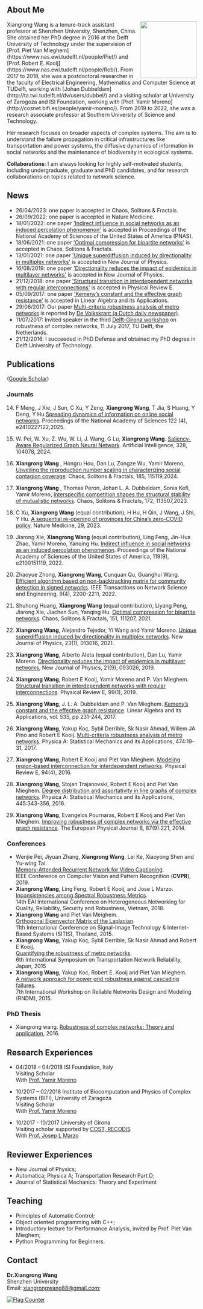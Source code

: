 ## About Me

<img align="right" width='150' src="xw.jpg">
Xiangrong Wang is a tenure-track assistant professor at Shenzhen University, Shenzhen, China. She obtained her PhD degree in 2016 at the Delft University of Technology under the supervision of [Prof. Piet Van Mieghem](https://www.nas.ewi.tudelft.nl/people/Piet/) and [Prof. Robert E. Kooij](https://www.nas.ewi.tudelft.nl/people/Rob/). From 2017 to 2018, she was a postdoctoral researcher in the faculty of Electrical Engineering, Mathematics and Computer Science at TUDelft, working with [Johan Dubbeldam](http://ta.twi.tudelft.nl/dv/users/dubbel/) and a visiting scholar at University of Zarogoza and ISI Foundation, working with [Prof. Yamir Moreno](http://cosnet.bifi.es/people/yamir-moreno/). From 2019 to 2022, she was a research associate professor at Southern University of Science and Technology.  

Her research focuses on broader aspects of complex systems. The aim is to understand the failure propagation in critical infrastructures like transportation and power systems, the diffusive dynamics of information in social networks and the maintenance of biodiversity in ecological systems.

__Collaborations__: I am always looking for highly self-motivated students, including undergraduate, graduate and PhD candidates, and for research collaborations on topics related to network science.

## News
* 26/04/2023: one paper is accepted in Chaos, Solitons & Fractals.
* 26/09/2022: one paper is accepted in Nature Medicine.
* 18/01/2022: one paper ['Indirect influence in social networks as an induced percolation phenomenon'](https://www.pnas.org/content/119/9/e2100151119) is accepted in Proceedings of the National Academy of Sciences of the United States of America (PNAS).
* 18/06/2021: one paper ['Optimal compression for bipartite networks'](https://www.sciencedirect.com/science/article/pii/S0960077921005610) is accepted in Chaos, Solitons & Fractals.
* 13/01/2021: one paper ['Unique superdiffusion induced by directionality in multiplex networks'](https://iopscience.iop.org/article/10.1088/1367-2630/abdb71/meta) is accepted in New Journal of Physics.
* 16/08/2019: one paper ['Directionality reduces the impact of epidemics in multilayer networks'](https://iopscience.iop.org/article/10.1088/1367-2630/ab3dd0) is accepted in New Journal of Physics.
* 21/12/2018: one paper ['Structural transition in interdependent networks with regular interconnections'](https://www.nas.ewi.tudelft.nl/people/Piet/papers/PhysRevE2019_interdepenent_nets_regular_interconnections.pdf) is accepted in Physical Review E.
* 05/09/2017: one paper ['Kemeny’s constant and the effective graph resistance'](https://www.nas.ewi.tudelft.nl/people/Piet/papers/LAA2017_Kemeny_constant_pseudoinverse_Laplacian.pdf) is accepted in Linear Algebra and its Applications.
* 29/06/2017: Our paper [Multi-criteria robustness analysis of metro networks](http://www.sciencedirect.com/science/article/pii/S0378437117300675) is reported by [De Volkskrant (a Dutch daily newspaper)]( http://www.volkskrant.nl/wetenschap/er-hoeft-maar-dit-te-gebeuren-en-het-hele-metronet-ligt-stil~a4503063/).   
* 11/07/2017: Invited speaker in the third [Delft-Girona workshop](https://www.nas.ewi.tudelft.nl/rocn/index.html) on robustness of complex networks, 11 July 2017, TU Delft, the Netherlands.
* 21/12/2016: I succeeded in PhD Defense and obtained my PhD degree in Delft University of Technology.


## Publications 
([Google Scholar](https://scholar.google.com/citations?user=LJm0X3AAAAAJ&hl=en))

### Journals

14. F Meng, J Xie, J Sun, C Xu, Y Zeng, __Xiangrong Wang__, T Jia, S Huang, Y Deng, Y Hu.[Spreading dynamics of information on online social networks](https://www.pnas.org/doi/abs/10.1073/pnas.2410227122). 
Proceedings of the National Academy of Sciences 122 (4), e2410227122,2025.

15. W. Pei, W. Xu, Z. Wu, W. Li, J. Wang, G Lu, __Xiangrong Wang__. [Saliency-Aware Regularized Graph Neural Network](https://www.sciencedirect.com/science/article/pii/S0004370224000146). Artificial Intelligence, 328, 104078, 2024.

16. __Xiangrong Wang__ , Hongru Hou, Dan Lu, Zongze Wu, Yamir Moreno, [Unveiling the reproduction number scaling in characterizing social contagion coverage](https://www.sciencedirect.com/science/article/abs/pii/S0960077924006714). Chaos, Solitons & Fractals, 185, 115119,2024.

17.  __Xiangrong Wang__ , Thomas Peron, Johan L. A. Dubbeldam, Sonia Kefi, Yamir Moreno, [Interspecific competition shapes the structural stability of mutualistic networks](https://www.sciencedirect.com/science/article/pii/S0960077923004083). Chaos, Solitons & Fractals, 172, 113507,2023.

12.  C Xu, __Xiangrong Wang__ (equal contribution), H Hu, H Qin, J Wang, J Shi, Y Hu. [A sequential re-opening of provinces for China’s zero-COVID policy](https://www.nature.com/articles/s41591-022-02177-4). Nature Medicine, 29, 2023.

11. Jiarong Xie, __Xiangrong Wang__ (equal contribution), Ling Feng, Jin-Hua Zhao, Yamir Moreno, Yanqing Hu. [Indirect influence in social networks as an induced percolation phenomenon](https://www.pnas.org/content/119/9/e2100151119). Proceedings of the National Academy of Sciences of the United States of America, 119(9), e2100151119, 2022.

10. Zhaoyue Zhong, __Xiangrong Wang__, Cunquan Qu, Guanghui Wang. [Efficient algorithm based on non-backtracking matrix for community detection in signed networks](https://arxiv.org/abs/2006.15471). IEEE Transactions on Network Science and Engineering, 9(4), 2200-2211, 2022.    

9. Shuhong Huang, __Xiangrong Wang__ (equal contribution), Liyang Peng, Jiarong Xie, Jiachen Sun, Yanqing Hu. [Optimal compression for bipartite networks](https://www.sciencedirect.com/science/article/pii/S0960077921005610). Chaos, Solitons & Fractals, 151, 111207, 2021.    

8. __Xiangrong Wang__, Alejandro Tejedor, Yi Wang and Yamir Moreno. [Unique superdiffusion induced by directionality in multiplex networks](https://iopscience.iop.org/article/10.1088/1367-2630/abdb71/meta). New Journal of Physics, 23(1), 013016, 2021.


7. __Xiangrong Wang__,  Alberto Aleta (equal contribution), Dan Lu, Yamir Moreno. [Directionality reduces the impact of epidemics in multilayer networks](https://iopscience.iop.org/article/10.1088/1367-2630/ab3dd0), New Journal of Physics, 21(9), 093026, 2019.

6. __Xiangrong Wang__,  Robert E Kooij, Yamir Moreno and P. Van Mieghem. [Structural transition in interdependent networks with regular interconnections](https://www.nas.ewi.tudelft.nl/people/Piet/papers/PhysRevE2019_interdepenent_nets_regular_interconnections.pdf). Physical Review E, 99(1), 2019.

5. __Xiangrong Wang__,  J. L. A. Dubbeldam and P. Van Mieghem. [Kemeny’s constant and the effective graph resistance](https://www.nas.ewi.tudelft.nl/people/Piet/papers/LAA2017_Kemeny_constant_pseudoinverse_Laplacian.pdf). Linear Algebra and its Applications, vol. 535, pp 231-244, 2017.

4. __Xiangrong Wang__, Yakup Koç, Sybil Derrible, Sk Nasir Ahmad, Willem JA Pino and Robert E Kooij. [Multi-criteria robustness analysis of metro networks](http://www.sciencedirect.com/science/article/pii/S0378437117300675). Physica A: Statistical Mechanics and its Applications, 474:19-31, 2017.

3. __Xiangrong Wang__, Robert E Kooij and Piet Van Mieghem. [Modeling region-based interconnection for interdependent networks](https://www.nas.ewi.tudelft.nl/people/Piet/papers/PhysRevE2016_Regionbased_Interdependency.pdf). Physical Review E, 94(4), 2016. 

2. __Xiangrong Wang__, Stojan Trajanovski, Robert E Kooij and Piet Van Mieghem. [Degree distribution and assortativity in line graphs of complex networks](https://www.nas.ewi.tudelft.nl/people/Piet/papers/PhysicaA2015_line_graph_degree_assortativity.pdf). Physica A: Statistical Mechanics and its Applications, 445:343-356, 2016.

1. __Xiangrong Wang__, Evangelos Pournaras, Robert E Kooij and Piet Van Mieghem. [Improving robustness of complex networks via the effective graph resistance](https://link.springer.com/article/10.1140/epjb/e2014-50276-0). The European Physical Journal B, 87(9):221, 2014. 

### Conferences
- Wenjie Pei, Jiyuan Zhang, __Xiangrong Wang__, Lei Ke, Xiaoyong Shen and Yu-wing Tai.  
[Memory-Attended Recurrent Network for Video Captioning](http://openaccess.thecvf.com/content_CVPR_2019/html/Pei_Memory-Attended_Recurrent_Network_for_Video_Captioning_CVPR_2019_paper.html).  
IEEE Conference on Computer Vision and Pattern Recognition (__CVPR__), 2019.
- __Xiangrong Wang__, Ling Feng, Robert E Kooij, and Jose L Marzo.  
[Inconsistencies among Spectral Robustness Metrics](https://link.springer.com/chapter/10.1007/978-3-030-14413-5_10).  
14th EAI International Conference on Heterogeneous Networking for Quality, Reliability, Security and Robustness, Vietnam, 2018.
- __Xiangrong Wang__ and Piet Van Meighem.  
[Orthogonal Eigenvector Matrix of the Laplacian](https://www.nas.ewi.tudelft.nl/people/Piet/papers/SITIS2015_OrthogonalZMatrix.pdf).  
11th International Conference on Signal-Image Technology & Internet-Based Systems (SITIS), Thailand, 2015.
- __Xiangrong Wang__, Yakup Koç, Sybil Derrible, Sk Nasir Ahmad and Robert E Kooij.  
[Quantifying the robustness of metro networks](https://arxiv.org/pdf/1505.06664.pdf).  
6th International Symposium on Transportation Network Reliability, Japan, 2015
- __Xiangrong Wang__, Yakup Koc, Robert E. Kooij and Piet Van Mieghem.  
[A network approach for power grid robustness against cascading failures](http://ieeexplore.ieee.org/abstract/document/7325231/).         
7th International Workshop on Reliable Networks Design and Modeling (RNDM), 2015.

### PhD Thesis
- Xiangrong wang. [Robustness of complex networks: Theory and application](https://repository.tudelft.nl/islandora/object/uuid:c107cc92-d275-45df-ad56-b754e8ead98c/datastream/OBJ/view), 2016.

## Research Experiences
- 04/2018 – 04/2018 ISI Foundation, Italy  
  Visiting Scholar  
  With [Prof. Yamir Moreno]( http://cosnet.bifi.es/people/yamir-moreno/)
  
- 10/2017 – 02/2018 Institute of Biocomputation and Physics of Complex Systems (BIFI), University of Zaragoza  
  Visiting Scholar  
  With [Prof. Yamir Moreno]( http://cosnet.bifi.es/people/yamir-moreno/)

- 10/2017 - 10/2017 University of Girona  
  Visiting scholar supported by [COST, RECODIS](https://www.cost.eu/)  
  With [Prof. Josep L Marzo](http://eia.udg.edu/~marzo/)

## Reviewer Experiences
- New Journal of Physics;  
- Automatica; Physica A; Transportation Research Part D;   
- Journal of Statistical Mechanics: Theory and Experiment

## Teaching
- Principles of Automatic Control;  
- Object oriented programming with C++;  
- Introductory lecture for Performance Analysis, invited by Prof. Piet Van Mieghem;  
- Python Programming for Beginners.  

## Contact
**Dr.Xiangrong Wang**  
Shenzhen University  
Email: xiangrongwang88@gmail.com;

<a href="http://s05.flagcounter.com/more/Pii"><img src="http://s05.flagcounter.com/map/Pii/size_m/txt_000000/border_CCCCCC/pageviews_1/viewers_0/flags_0/" alt="Flag Counter" border="0"></a>
